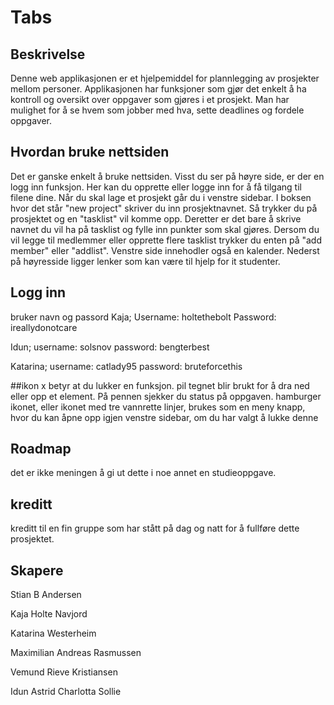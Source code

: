 


# Tabs 




## Beskrivelse

Denne web applikasjonen er et hjelpemiddel for plannlegging av prosjekter mellom personer. Applikasjonen har funksjoner som gjør det enkelt å ha kontroll og 
oversikt over oppgaver som gjøres i et prosjekt. 
Man har mulighet for å se hvem som jobber med hva, sette deadlines og fordele oppgaver. 




## Hvordan bruke nettsiden

Det er ganske enkelt å bruke nettsiden. Visst du ser på høyre side, er der en logg inn funksjon. Her kan du opprette eller logge inn for å få tilgang til filene dine.
Når du skal lage et prosjekt går du i venstre sidebar. I boksen hvor det står "new project" skriver du inn prosjektnavnet. Så trykker du på prosjektet og en "tasklist" vil komme opp.
Deretter er det bare å skrive navnet du vil ha på tasklist og fylle inn punkter som skal gjøres. 
Dersom du vil legge til medlemmer eller opprette flere tasklist trykker du enten på "add member" eller "addlist". 
Venstre side innehodler også en kalender. Nederst på høyresside ligger lenker som kan være til hjelp for it studenter.

## Logg inn 

 bruker navn og passord
 Kaja;
Username: holtethebolt
Password: ireallydonotcare

Idun;
username: solsnov
password: bengterbest

Katarina;
username: catlady95
password: bruteforcethis

##ikon 
x betyr at du lukker en funksjon.
pil tegnet blir brukt for å dra ned eller opp et element. 
På pennen sjekker du status på oppgaven. 
hamburger ikonet, eller ikonet med tre vannrette linjer, brukes som en meny knapp, hvor du kan åpne opp igjen venstre sidebar, om du har valgt å lukke denne 


## Roadmap 

det er ikke meningen å gi ut dette i noe annet en studieoppgave. 



## kreditt

kreditt til en fin gruppe som har stått på dag og natt for å fullføre dette prosjektet. 

## Skapere

Stian B Andersen

Kaja Holte Navjord

Katarina Westerheim

Maximilian Andreas Rasmussen

Vemund Rieve Kristiansen

Idun Astrid Charlotta Sollie





